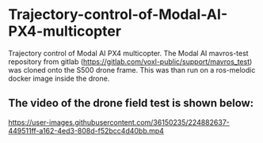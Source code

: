 # Trajectory-control-of-Modal-AI-PX4-multicopter

Trajectory control of Modal AI PX4 multicopter. The Modal AI mavros-test repository from gitlab (https://gitlab.com/voxl-public/support/mavros_test) was cloned onto the S500 drone frame. This was than run on a ros-melodic docker image inside the drone.

## The video of the drone field test is shown below:


https://user-images.githubusercontent.com/36150235/224882637-449511ff-a162-4ed3-808d-f52bcc4d40bb.mp4

